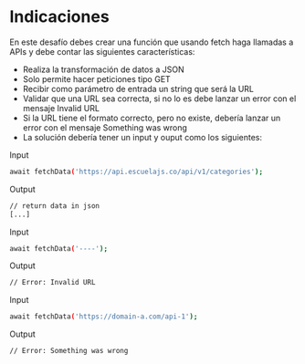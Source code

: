 # Indicaciones

En este desafío debes crear una función que usando fetch haga llamadas a APIs y
debe contar las siguientes características:

- Realiza la transformación de datos a JSON
- Solo permite hacer peticiones tipo GET
- Recibir como parámetro de entrada un string que será la URL
- Validar que una URL sea correcta, si no lo es debe lanzar un error con el
  mensaje Invalid URL
- Si la URL tiene el formato correcto, pero no existe, debería lanzar un error
  con el mensaje Something was wrong
- La solución debería tener un input y ouput como los siguientes:

Input

```bash
await fetchData('https://api.escuelajs.co/api/v1/categories');
```

Output

```bash
// return data in json
[...]
```

Input

```bash
await fetchData('----');
```

Output

```bash
// Error: Invalid URL
```

Input

```bash
await fetchData('https://domain-a.com/api-1');
```

Output

```bash
// Error: Something was wrong
```
